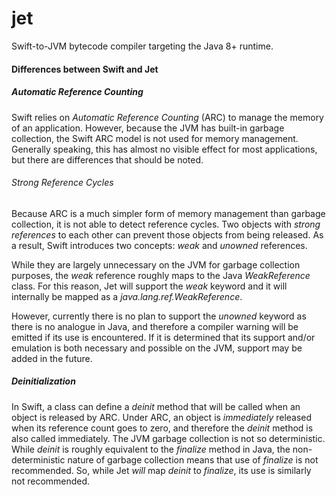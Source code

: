 jet
===

Swift-to-JVM bytecode compiler targeting the Java 8+ runtime.

#### Differences between Swift and Jet

##### Automatic Reference Counting
Swift relies on *Automatic Reference Counting* (ARC) to manage the memory of an application.  However, because the JVM has built-in garbage collection, the Swift ARC model is not used for memory management.  Generally speaking, this has almost no visible effect for most applications, but there are differences that should be noted.

###### Strong Reference Cycles
Because ARC is a much simpler form of memory management than garbage collection, it is not able to detect reference cycles.  Two objects with *strong references* to each other can prevent those objects from being released.  As a result, Swift introduces two concepts: *weak* and *unowned* references.

While they are largely unnecessary on the JVM for garbage collection purposes, the *weak* reference roughly maps to the Java *WeakReference* class.  For this reason, Jet will support the *weak* keyword and it will internally be mapped as a *java.lang.ref.WeakReference*.

However, currently there is no plan to support the *unowned* keyword as there is no analogue in Java, and therefore a compiler warning will be emitted if its use is encountered.  If it is determined that its support and/or emulation is both necessary and possible on the JVM, support may be added in the future.

##### Deinitialization
In Swift, a class can define a *deinit* method that will be called when an object is released by ARC.  Under ARC, an object is *immediately* released when its reference count goes to zero, and therefore the *deinit* method is also called immediately.  The JVM garbage collection is not so deterministic.  While *deinit* is roughly equivalent to the *finalize* method in Java, the non-deterministic nature of garbage collection means that use of *finalize* is not recommended.  So, while Jet *will* map *deinit* to *finalize*, its use is similarly not recommended.
